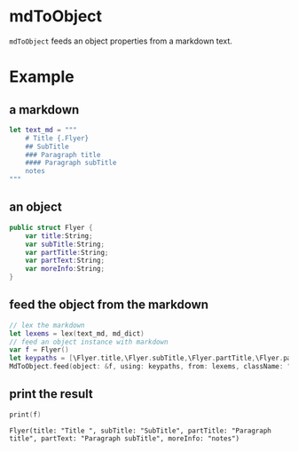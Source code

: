 # mdToObject

`mdToObject` feeds an object properties from a markdown text.

# Example 

## a markdown
```swift
let text_md = """
    # Title {.Flyer}
    ## SubTitle
    ### Paragraph title
    #### Paragraph subTitle
    notes
"""
```

## an object
```swift
public struct Flyer {
    var title:String;
    var subTitle:String;
    var partTitle:String;
    var partText:String;
    var moreInfo:String;
}
```

## feed the object from the markdown

```swift
// lex the markdown
let lexems = lex(text_md, md_dict)
// feed an object instance with markdown
var f = Flyer()
let keypaths = [\Flyer.title,\Flyer.subTitle,\Flyer.partTitle,\Flyer.partText,\Flyer.moreInfo]
MdToObject.feed(object: &f, using: keypaths, from: lexems, className: "Flyer")
```

## print the result

```swift
print(f)
```

```
Flyer(title: "Title ", subTitle: "SubTitle", partTitle: "Paragraph title", partText: "Paragraph subTitle", moreInfo: "notes")
```
